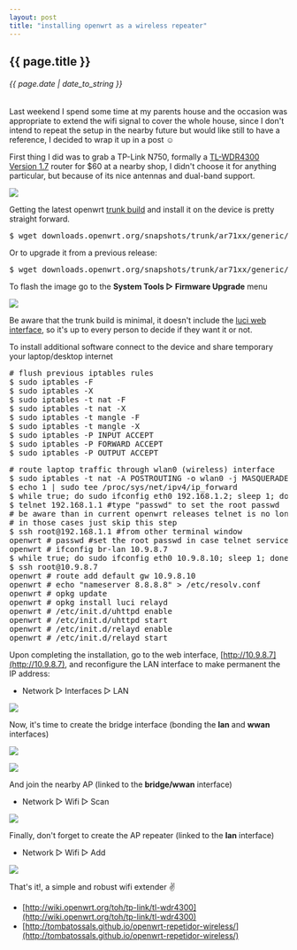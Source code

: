 ```yaml
---
layout: post
title: "installing openwrt as a wireless repeater"
---
```


## {{ page.title }}

###### {{ page.date | date_to_string }}

Last weekend I spend some time at my parents house and the occasion was appropriate to extend the wifi signal to cover the whole house, since I don't intend to repeat the setup in the nearby future but would like still to have a reference, I decided to wrap it up in a post &#9786;

First thing I did was to grab a TP-Link N750, formally a [TL-WDR4300 Version 1.7](http://www.amazon.com/TP-LINK-TL-WDR4300-Wireless-Gigabit-300Mbps/dp/B0088CJT4U) router for $60 at a nearby shop, I didn't choose it for anything particular, but because of its nice antennas and dual-band support.

**[![](/assets/img/98.jpg)](/assets/img/98.jpg)**

Getting the latest openwrt [trunk build](http://downloads.openwrt.org/snapshots/trunk/ar71xx/) and install it on the device is pretty straight forward.

<pre class="sh_sh">
$ wget downloads.openwrt.org/snapshots/trunk/ar71xx/generic/openwrt-ar71xx-generic-tl-wdr4300-v1-squashfs-factory.bin
</pre>

Or to upgrade it from a previous release:

<pre class="sh_sh">
$ wget downloads.openwrt.org/snapshots/trunk/ar71xx/generic/openwrt-ar71xx-generic-tl-wdr4300-v1-squashfs-sysupgrade.bin
</pre>

To flash the image go to the **System Tools &#x25B7; Firmware Upgrade** menu

**[![](/assets/img/99.png)](/assets/img/99.png)**

Be aware that the trunk build is minimal, it doesn't include the [luci web interface](luci.subsignal.org), so it's up to every person to decide if they want it or not.

To install additional software connect to the device and share temporary your laptop/desktop internet

<pre class="sh_sh">
# flush previous iptables rules
$ sudo iptables -F
$ sudo iptables -X
$ sudo iptables -t nat -F
$ sudo iptables -t nat -X
$ sudo iptables -t mangle -F
$ sudo iptables -t mangle -X
$ sudo iptables -P INPUT ACCEPT
$ sudo iptables -P FORWARD ACCEPT
$ sudo iptables -P OUTPUT ACCEPT
</pre>

<pre class="sh_sh">
# route laptop traffic through wlan0 (wireless) interface
$ sudo iptables -t nat -A POSTROUTING -o wlan0 -j MASQUERADE
$ echo 1 | sudo tee /proc/sys/net/ipv4/ip_forward
$ while true; do sudo ifconfig eth0 192.168.1.2; sleep 1; done
$ telnet 192.168.1.1 #type "passwd" to set the root passwd
# be aware than in current openwrt releases telnet is no longer provided
# in those cases just skip this step
$ ssh root@192.168.1.1 #from other terminal window
openwrt # passwd #set the root passwd in case telnet service wasn't available
openwrt # ifconfig br-lan 10.9.8.7
$ while true; do sudo ifconfig eth0 10.9.8.10; sleep 1; done #bypass networkmanager
$ ssh root@10.9.8.7
openwrt # route add default gw 10.9.8.10
openwrt # echo "nameserver 8.8.8.8" &gt; /etc/resolv.conf
openwrt # opkg update
openwrt # opkg install luci relayd
openwrt # /etc/init.d/uhttpd enable
openwrt # /etc/init.d/uhttpd start
openwrt # /etc/init.d/relayd enable
openwrt # /etc/init.d/relayd start
</pre>

Upon completing the installation, go to the web interface, [http://10.9.8.7](http://10.9.8.7), and reconfigure the LAN interface to make permanent the IP address:

- Network &#x25B7; Interfaces &#x25B7; LAN

**[![](/assets/img/100.png)](/assets/img/100.png)**

Now, it's time to create the bridge interface (bonding the **lan** and **wwan** interfaces)

**[![](/assets/img/101.png)](/assets/img/101.png)**

**[![](/assets/img/openwrt-bridge.png)](/assets/img/openwrt-bridge.png)**

And join the nearby AP (linked to the **bridge/wwan** interface)

- Network &#x25B7; Wifi &#x25B7; Scan

**[![](/assets/img/openwrt-client.png)](/assets/img/openwrt-client.png)**

Finally, don't forget to create the AP repeater (linked to the **lan** interface)

- Network &#x25B7; Wifi &#x25B7; Add

**[![](/assets/img/openwrt-ap.png)](/assets/img/openwrt-ap.png)**

That's it!, a simple and robust wifi extender &#9996;

- [http://wiki.openwrt.org/toh/tp-link/tl-wdr4300](http://wiki.openwrt.org/toh/tp-link/tl-wdr4300)
- [http://tombatossals.github.io/openwrt-repetidor-wireless/](http://tombatossals.github.io/openwrt-repetidor-wireless/)
